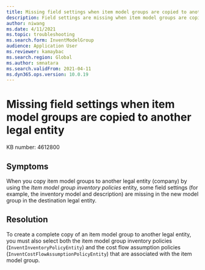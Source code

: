 ```yaml
---
title: Missing field settings when item model groups are copied to another legal entity
description: Field settings are missing when item model groups are copied to another legal entity.
author: niwang
ms.date: 4/11/2021
ms.topic: troubleshooting
ms.search.form: InventModelGroup
audience: Application User
ms.reviewer: kamaybac
ms.search.region: Global
ms.author: smnatara
ms.search.validFrom: 2021-04-11
ms.dyn365.ops.version: 10.0.19
---
```


# Missing field settings when item model groups are copied to another legal entity

KB number: 4612800

## Symptoms

When you copy item model groups to another legal entity (company) by using the *Item model group inventory policies* entity, some field settings (for example, the inventory model and description) are missing in the new model group in the destination legal entity.

## Resolution

To create a complete copy of an item model group to another legal entity, you must also select both the item model group inventory policies (`InventInventoryPolicyEntity`) and the cost flow assumption policies (`InventCostFlowAssumptionPolicyEntity`) that are associated with the item model group.
